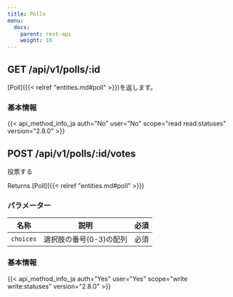 ```yaml
---
title: Polls
menu:
  docs:
    parent: rest-api
    weight: 10
---
```


## GET /api/v1/polls/:id

[Poll]({{< relref "entities.md#poll" >}})を返します。

### 基本情報

{{< api_method_info_ja auth="No" user="No" scope="read read:statuses" version="2.8.0" >}}

## POST /api/v1/polls/:id/votes

投票する

Returns [Poll]({{< relref "entities.md#poll" >}})

### パラメーター

|名称|説明|必須|
|----|-----------|:------:|
| `choices` | 選択肢の番号(0-3)の配列 | 必須 |

### 基本情報

{{< api_method_info_ja auth="Yes" user="Yes" scope="write write:statuses" version="2.8.0" >}}